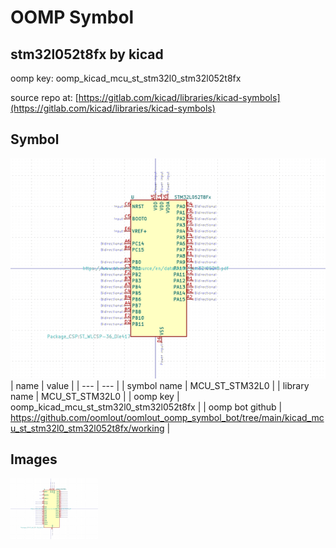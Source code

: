 # OOMP Symbol  
## stm32l052t8fx  by kicad  
  
oomp key: oomp_kicad_mcu_st_stm32l0_stm32l052t8fx  
  
source repo at: [https://gitlab.com/kicad/libraries/kicad-symbols](https://gitlab.com/kicad/libraries/kicad-symbols)  
## Symbol  
  
[![working.png](working_600.png)](working.png)  
| name | value | 
| --- | --- | 
| symbol name | MCU_ST_STM32L0 | 
| library name | MCU_ST_STM32L0 | 
| oomp key | oomp_kicad_mcu_st_stm32l0_stm32l052t8fx | 
| oomp bot github | https://github.com/oomlout/oomlout_oomp_symbol_bot/tree/main/kicad_mcu_st_stm32l0_stm32l052t8fx/working | 
## Images  
  
[![working.png](working_140.png)](working.png)  
